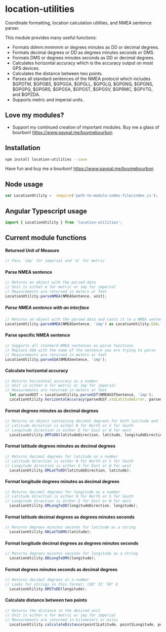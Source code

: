 # location-utilities
Coordinate formatting, location calculation utilities, and NMEA sentence parser.

This module provides many useful functions:
- Formats ddmm.mmmmm or degrees minutes as DD or decimal degrees. 
- Formats decimal degrees or DD as degrees minutes seconds or DMS.
- Formats DMS or degrees minutes seconds as DD or decimal degrees. 
- Calculates horizontal accuracy which is the accuracy output on most GPS devices.
- Calculates the distance between two points.
- Parses all standard sentences of the NMEA protocol which includes $GPDTM, $GPGBS, $GPGGA, $GPGLL, $GPGLQ, $GPGNQ, $GPGNS, $GPGPQ, $GPGRS, $GPGSA, 
  $GPGST, $GPGSV, $GPRMC, $GPVTG, and $GPZDA. 
- Supports metric and imperial units.

## Love my modules?
- Support my continued creation of important modules. Buy me a glass of bourbon!
https://www.paypal.me/buymebourbon

## Installation
```sh
npm install location-utilities --save
```
Have fun and buy me a bourbon! https://www.paypal.me/buymebourbon
## Node usage
```js
var LocationUtility =  require('path-to-module-index-file/index.js');
```
## Angular Typescript usage
``` ts
import { LocationUtility } from 'location-utilities';
```

## Current module functions

#### Returned Unit of Measure
```ts
// Pass 'imp' for imperial and 'm' for metric
```
#### Parse NMEA sentence
```ts
// Returns an object with the parsed data
// Unit is either m for metric or imp for imperial
// Measurements are returned in meters or feet
LocationUtility.parseNMEA(NMEASentence, unit);
```
##### Parse NMEA sentence with an interface
```ts
// Returns an object with the parsed data and casts it to a NMEA sentence interface
LocationUtility.parseNMEA(NMEASentence, 'imp') as LocationUtility.GGA;
```
#### Parse specific NMEA sentence
```ts
// Supports all standard NMEA sentences as parse functions
// Replace GGA with the name of the sentence you are trying to parse
// Measurements are returned in meters or feet
LocationUtility.parseGGA(NMEASentence, 'imp');
```
#### Calculate horizontal accuracy
```ts
// Returns horizontal accuracy as a number
// Unit is either m for metric or imp for imperial
// Measurements are returned in meters or feet
  let parsedGST = LocationUtility.parseGST(NMEAGSTSentence, 'imp');
  LocationUtility.horizontalAccuracy(parsedGST.stdLatitudeError, parsedGST.stdLongitudeError, 'imp');
```
#### Format degrees minutes as decimal degrees 
```ts
// Returns an object containing decimal degrees for both latitude and longitude
// Latitude direction is either N for North or S for South
// Longitude direction is either E for East or W for west
  LocationUtility.DMToDD(latitudeDirection, latitude, longitudeDirection, longitude);
```
#### Format latitude degrees minutes as decimal degrees
```ts
// Returns decimal degrees for latitude as a number
// Latitude direction is either N for North or S for South
// Longitude direction is either E for East or W for west
  LocationUtility.DMLatToDD(latitudeDirection, latitude);
```
#### Format longitude degrees minutes as decimal degrees
```ts
// Returns decimal degrees for longitude as a number
// Latitude direction is either N for North or S for South
// Longitude direction is either E for East or W for west
  LocationUtility.DMLongToDD(longitudeDirection, longitude);
```
#### Format latitude decimal degrees as degrees minutes seconds
```ts
// Returns degrees minutes seconds for latitude as a string
  LocationUtility.DDLatToDMS(latitude);
```
#### Format longitude decimal degrees as degrees minutes seconds
```ts
// Returns degrees minutes seconds for longitude as a string
  LocationUtility.DDLongToDMS(longitude);
```
#### Format degrees minutes seconds as decimal degrees
```ts
// Returns decimal degrees as a number
// Looks for strings in this format: 138° 31' 50" E
  LocationUtility.DMSToDD(longitude);
```
#### Calculate distance between two points
```ts
// Returns the distance in the desired unit
// Unit is either m for metric or imp for imperial
// Measurements are returned in kilometers or miles
  LocationUtility.calculateDistance(point1Latitude, point1Longitude, point2Latitude, point2Longitude, unit);
```